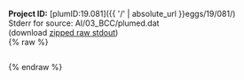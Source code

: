 **Project ID:** [plumID:19.081]({{ '/' | absolute_url }}eggs/19/081/)  
Stderr for source:  Al/03_BCC/plumed.dat   
(download [zipped raw stdout](plumed.dat.plumed_master.stdout.txt.zip))  
{% raw %}
<pre>
</pre>
{% endraw %}
